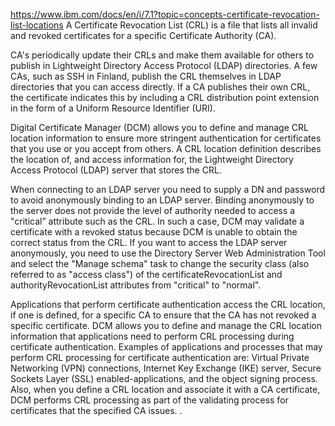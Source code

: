 https://www.ibm.com/docs/en/i/7.1?topic=concepts-certificate-revocation-list-locations
A Certificate Revocation List (CRL) is a file that lists all invalid and revoked certificates for a specific Certificate Authority (CA).

CA's periodically update their CRLs and make them available for others to publish in Lightweight Directory Access Protocol (LDAP) directories. A few CAs, such as SSH in Finland, publish the CRL themselves in LDAP directories that you can access directly. If a CA publishes their own CRL, the certificate indicates this by including a CRL distribution point extension in the form of a Uniform Resource Identifier (URI).

Digital Certificate Manager (DCM) allows you to define and manage CRL location information to ensure more stringent authentication for certificates that you use or you accept from others. A CRL location definition describes the location of, and access information for, the Lightweight Directory Access Protocol (LDAP) server that stores the CRL.

When connecting to an LDAP server you need to supply a DN and password to avoid anonymously binding to an LDAP server. Binding anonymously to the server does not provide the level of authority needed to access a "critical” attribute such as the CRL. In such a case, DCM may validate a certificate with a revoked status because DCM is unable to obtain the correct status from the CRL. If you want to access the LDAP server anonymously, you need to use the Directory Server Web Administration Tool and select the "Manage schema" task to change the security class (also referred to as "access class") of the certificateRevocationList and authorityRevocationList attributes from "critical" to "normal".

Applications that perform certificate authentication access the CRL location, if one is defined, for a specific CA to ensure that the CA has not revoked a specific certificate. DCM allows you to define and manage the CRL location information that applications need to perform CRL processing during certificate authentication. Examples of applications and processes that may perform CRL processing for certificate authentication are: Virtual Private Networking (VPN) connections, Internet Key Exchange (IKE) server, Secure Sockets Layer (SSL) enabled-applications, and the object signing process. Also, when you define a CRL location and associate it with a CA certificate, DCM performs CRL processing as part of the validating process for certificates that the specified CA issues. .

